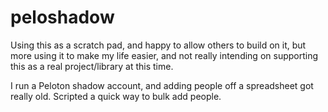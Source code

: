 # peloshadow

Using this as a scratch pad, and happy to allow others to build on it, but more using it to make my life easier, and not really intending on supporting this as a real project/library at this time.

I run a Peloton shadow account, and adding people off a spreadsheet got really old. Scripted a quick way to bulk add people.
